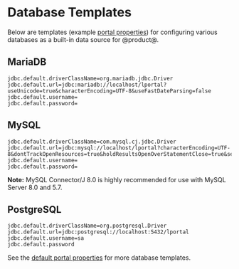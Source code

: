 # Database Templates

Below are templates (example [portal properties](./02-portal-properties.md)) for configuring various databases as a built-in data source for @product@. 

## MariaDB

```properties
jdbc.default.driverClassName=org.mariadb.jdbc.Driver
jdbc.default.url=jdbc:mariadb://localhost/lportal?useUnicode=true&characterEncoding=UTF-8&useFastDateParsing=false
jdbc.default.username=
jdbc.default.password=
```

## MySQL

```properties
jdbc.default.driverClassName=com.mysql.cj.jdbc.Driver
jdbc.default.url=jdbc:mysql://localhost/lportal?characterEncoding=UTF-8&dontTrackOpenResources=true&holdResultsOpenOverStatementClose=true&serverTimezone=GMT&useFastDateParsing=false&useUnicode=true
jdbc.default.username=
jdbc.default.password=
```

**Note:** MySQL Connector/J 8.0 is highly recommended for use with MySQL Server 8.0 and 5.7.

## PostgreSQL

```properties
jdbc.default.driverClassName=org.postgresql.Driver
jdbc.default.url=jdbc:postgresql://localhost:5432/lportal
jdbc.default.username=sa
jdbc.default.password
```

See the [default portal properties](https://docs.liferay.com/dxp/portal/7.2-latest/propertiesdoc/portal.properties.html#JDBC) for more database templates. 
